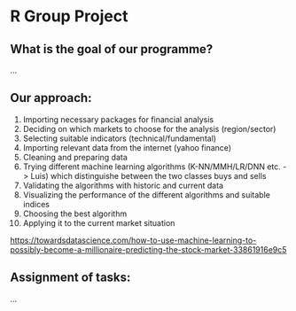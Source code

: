 # R Group Project

## What is the goal of our programme?
...

## Our approach:
1.	Importing necessary packages for financial analysis
2.	Deciding on which markets to choose for the analysis (region/sector)
3.	Selecting suitable indicators (technical/fundamental)
4.	Importing relevant data from the internet (yahoo finance)
5.	Cleaning and preparing data
6.	Trying different machine learning algorithms (K-NN/MMH/LR/DNN etc. -> Luis) which distinguishe between the two classes buys and sells
7.	Validating the algorithms with historic and current data 
8.	Visualizing the performance of the different algorithms and suitable indices
9.  Choosing the best algorithm
10. Applying it to the current market situation

https://towardsdatascience.com/how-to-use-machine-learning-to-possibly-become-a-millionaire-predicting-the-stock-market-33861916e9c5

## Assignment of tasks:
...
